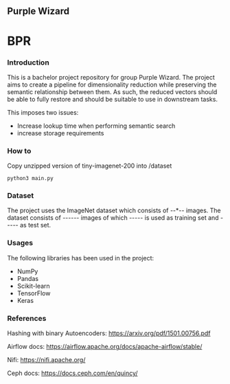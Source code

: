 ## Purple Wizard

# BPR

### Introduction

This is a bachelor project repository for group Purple Wizard. The project aims to create a pipeline for dimensionality reduction while preserving the semantic relationship between them. As such, the reduced vectors should be able to fully restore and should be suitable to use in downstream tasks.

This imposes two issues:

* Increase lookup time when performing semantic search
* increase storage requirements

### How to

Copy unzipped version of tiny-imagenet-200 into /dataset

``python3 main.py``

### Dataset
The project uses the ImageNet dataset which consists of --*-- images. The dataset consists of ------ images of which ----- is used as training set and ----- as test set.

### Usages

The following libraries has been used in the project:

* NumPy
* Pandas
* Scikit-learn
* TensorFlow
* Keras

### References

Hashing with binary Autoencoders: https://arxiv.org/pdf/1501.00756.pdf

Airflow docs: https://airflow.apache.org/docs/apache-airflow/stable/

Nifi: https://nifi.apache.org/

Ceph docs: https://docs.ceph.com/en/quincy/
